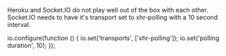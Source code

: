 Heroku and Socket.IO do not play well out of the box with each other. Socket.IO needs to have it's transport set to xhr-polling with a 10 second interval.

io.configure(function () {
	io.set('transports', ['xhr-polling']);
	io.set('polling duration', 10);
});